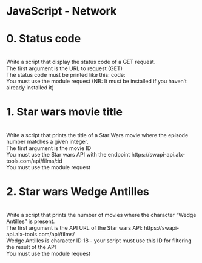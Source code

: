 <h1>JavaScript - Network</h1>
<h1>0. Status code</h1>
<br>
Write a script that display the status code of a GET request.
<br>
The first argument is the URL to request (GET)<br>
The status code must be printed like this: code: <status code><br>
You must use the module request (NB: It must be installed if you haven’t already installed it)<br>
<h1>1. Star wars movie title</h1>
<br>
Write a script that prints the title of a Star Wars movie where the episode number matches a given integer.
<br>
The first argument is the movie ID<br>
You must use the Star wars API with the endpoint https://swapi-api.alx-tools.com/api/films/:id<br>
You must use the module request<br>
<h1>2. Star wars Wedge Antilles</h1>
<br>
Write a script that prints the number of movies where the character “Wedge Antilles” is present.
<br>
The first argument is the API URL of the Star wars API: https://swapi-api.alx-tools.com/api/films/<br>
Wedge Antilles is character ID 18 - your script must use this ID for filtering the result of the API<br>
You must use the module request<br>